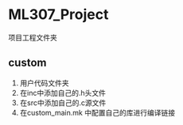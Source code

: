 # ML307_Project

项目工程文件夹

## custom

1. 用户代码文件夹
2. 在inc中添加自己的.h头文件
3. 在src中添加自己的.c源文件
4. 在custom_main.mk 中配置自己的库进行编译链接
